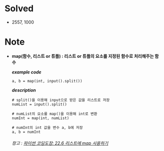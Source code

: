 # Solved
- 2557, 1000

# Note
- **map(함수, 리스트 or 튜플) : 리스트 or 튜플의 요소를 지정된 함수로 처리해주는 함수**    

	
	***example code***
	```
	a, b = map(int, input().split())
	```
	***description***
	```
	# split()을 이용해 input으로 받은 값을 리스트로 저장
	numList = input().split()
	
	# numList의 요소를 map()을 이용해 int로 변환
	numInt = map(int, numList)
	
	# numInt의 int 값을 변수 a, b에 저장
	a, b = numInt
	```
	###### 참고 : [파이썬 코딩도장: 22.6 리스트에 map 사용하기](https://dojang.io/mod/page/view.php?id=2286)

